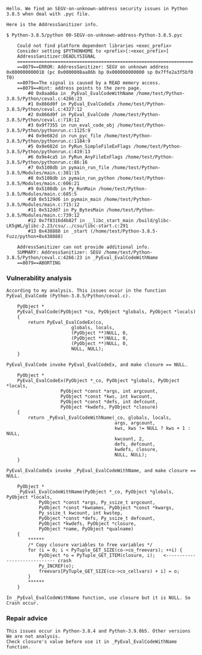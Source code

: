 
    Hello. We find an SEGV-on-unknown-address security issues in Python 3.8.5 when deal with .pyc file.

    Here is the AddressSanitizer info.

    $ Python-3.8.5/python 00-SEGV-on-unknown-address-Python-3.8.5.pyc 

        Could not find platform dependent libraries <exec_prefix>
        Consider setting $PYTHONHOME to <prefix>[:<exec_prefix>]
        AddressSanitizer:DEADLYSIGNAL
        =================================================================
        ==8079==ERROR: AddressSanitizer: SEGV on unknown address 0x000000000018 (pc 0x0000008aa86b bp 0x000000000000 sp 0x7ffe2a3f5bf0 T0)
        ==8079==The signal is caused by a READ memory access.
        ==8079==Hint: address points to the zero page.
            #0 0x8aa86a in _PyEval_EvalCodeWithName /home/test/Python-3.8.5/Python/ceval.c:4266:23
            #1 0x866d0f in PyEval_EvalCodeEx /home/test/Python-3.8.5/Python/ceval.c:4327:12
            #2 0x866d0f in PyEval_EvalCode /home/test/Python-3.8.5/Python/ceval.c:718:12
            #3 0x9f7355 in run_eval_code_obj /home/test/Python-3.8.5/Python/pythonrun.c:1125:9
            #4 0x9e682d in run_pyc_file /home/test/Python-3.8.5/Python/pythonrun.c:1184:9
            #5 0x9e682d in PyRun_SimpleFileExFlags /home/test/Python-3.8.5/Python/pythonrun.c:419:13
            #6 0x9e4ca5 in PyRun_AnyFileExFlags /home/test/Python-3.8.5/Python/pythonrun.c:86:16
            #7 0x5108db in pymain_run_file /home/test/Python-3.8.5/Modules/main.c:381:15
            #8 0x5108db in pymain_run_python /home/test/Python-3.8.5/Modules/main.c:606:21
            #9 0x5108db in Py_RunMain /home/test/Python-3.8.5/Modules/main.c:685:5
            #10 0x5129d6 in pymain_main /home/test/Python-3.8.5/Modules/main.c:715:12
            #11 0x512dd7 in Py_BytesMain /home/test/Python-3.8.5/Modules/main.c:739:12
            #12 0x7f8316d4b82f in __libc_start_main /build/glibc-LK5gWL/glibc-2.23/csu/../csu/libc-start.c:291
            #13 0x438888 in _start (/home/test/Python-3.8.5-Fuzz/python+0x438888)

        AddressSanitizer can not provide additional info.
        SUMMARY: AddressSanitizer: SEGV /home/test/Python-3.8.5/Python/ceval.c:4266:23 in _PyEval_EvalCodeWithName
        ==8079==ABORTING

### Vulnerability analysis

    According to my analysis. This issues occur in the function PyEval_EvalCode (Python-3.8.5/Python/ceval.c).

        PyObject *
        PyEval_EvalCode(PyObject *co, PyObject *globals, PyObject *locals)
        {
            return PyEval_EvalCodeEx(co,
                            globals, locals,
                            (PyObject **)NULL, 0,
                            (PyObject **)NULL, 0,
                            (PyObject **)NULL, 0,
                            NULL, NULL);
        }

    PyEval_EvalCode invoke PyEval_EvalCodeEx, and make closure == NULL.

        PyObject *
        PyEval_EvalCodeEx(PyObject *_co, PyObject *globals, PyObject *locals,
                        PyObject *const *args, int argcount,
                        PyObject *const *kws, int kwcount,
                        PyObject *const *defs, int defcount,
                        PyObject *kwdefs, PyObject *closure)
        {
            return _PyEval_EvalCodeWithName(_co, globals, locals,
                                            args, argcount,
                                            kws, kws != NULL ? kws + 1 : NULL,
                                            kwcount, 2,
                                            defs, defcount,
                                            kwdefs, closure,
                                            NULL, NULL);
        }

    PyEval_EvalCodeEx invoke _PyEval_EvalCodeWithName, and make closure == NULL.

        PyObject *
        _PyEval_EvalCodeWithName(PyObject *_co, PyObject *globals, PyObject *locals,
                PyObject *const *args, Py_ssize_t argcount,
                PyObject *const *kwnames, PyObject *const *kwargs,
                Py_ssize_t kwcount, int kwstep,
                PyObject *const *defs, Py_ssize_t defcount,
                PyObject *kwdefs, PyObject *closure,
                PyObject *name, PyObject *qualname)
        {
            ******
            /* Copy closure variables to free variables */
            for (i = 0; i < PyTuple_GET_SIZE(co->co_freevars); ++i) {
                PyObject *o = PyTuple_GET_ITEM(closure, i);   <----------------------------- crash
                Py_INCREF(o);
                freevars[PyTuple_GET_SIZE(co->co_cellvars) + i] = o;
            }
            ******
        }

    In _PyEval_EvalCodeWithName function, use closure but it is NULL. So Crash occur.

### Repair advice

    This issues occur in Python-3.8.4 and Python-3.9.0b5. Other versions We are not analysis.
    Check closure's value before use it in _PyEval_EvalCodeWithName function.